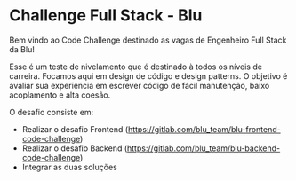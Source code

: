 # Challenge Full Stack - Blu

Bem vindo ao Code Challenge destinado as vagas de Engenheiro Full Stack da Blu!

Esse é um teste de nivelamento que é destinado à todos os níveis de carreira. Focamos aqui em design de código e design patterns. O objetivo é avaliar sua experiência em escrever código de fácil manutenção, baixo acoplamento e alta coesão.

O desafio consiste em:

- Realizar o desafio Frontend (https://gitlab.com/blu_team/blu-frontend-code-challenge)
- Realizar o desafio Backend (https://gitlab.com/blu_team/blu-backend-code-challenge)
- Integrar as duas soluções
